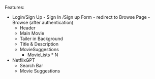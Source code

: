 Features:

- Login/Sign Up - Sign In /Sign up Form - redirect to Browse Page
  -Browse (after authentication)
  - Header
  - Main Movie
  - Tailer in Background
  - Title & Description
  - MovieSuggestions
    - MovieLists \* N
- NetflixGPT
  - Search Bar
  - Movie Suggestions
